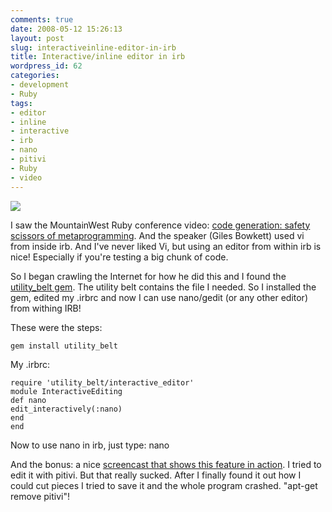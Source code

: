 ```yaml
---
comments: true
date: 2008-05-12 15:26:13
layout: post
slug: interactiveinline-editor-in-irb
title: Interactive/inline editor in irb
wordpress_id: 62
categories:
- development
- Ruby
tags:
- editor
- inline
- interactive
- irb
- nano
- pitivi
- Ruby
- video
---
```


[![](/images/uploads/2008/05/safety_scissors-191x300.jpg)](/images/uploads/2008/05/safety_scissors.jpg)

I saw the MountainWest Ruby conference video: [code generation: safety scissors of metaprogramming](http://mwrc2008.confreaks.com/03bowkett.html). And the speaker (Giles Bowkett) used vi from inside irb. And I've never liked Vi, but using an editor from within irb is nice! Especially if you're testing a big chunk of code.

So I began crawling the Internet for how he did this and I found the [utility_belt gem](http://utilitybelt.rubyforge.org/). The utility belt contains the file I needed. So I installed the gem, edited my .irbrc and now I can use nano/gedit (or any other editor) from withing IRB!

These were the steps:
```
gem install utility_belt
```

My .irbrc:
```
require 'utility_belt/interactive_editor'
module InteractiveEditing
def nano
edit_interactively(:nano)
end
end
```

Now to use nano in irb, just type: nano

And the bonus: a nice [screencast that shows this feature in action](/images/uploads/2008/05/out.ogg). I tried to edit it with pitivi. But that really sucked. After I finally found it out how I could cut pieces I tried to save it and the whole program crashed. "apt-get remove pitivi"!



